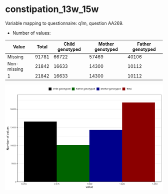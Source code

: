 # constipation_13w_15w
Variable mapping to questionnaire: q1m, question AA269.
- Number of values:

| Value | Total | Child genotyped | Mother genotyped | Father genotyped |
| ----- | ----- | --------------- | ---------------- | ---------------- |
| Missing | 91781 | 66722 | 57469 | 40106 |
| Non-missing | 21842 | 16633 | 14300 | 10112 |
| 1 | 21842 | 16633 | 14300 | 10112 |



![](constipation_13w_15w_n.png)



